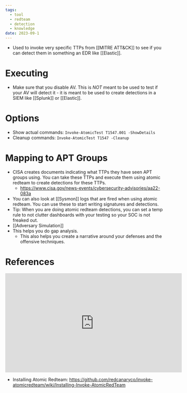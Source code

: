 ```yaml
---
tags:
  - tool
  - redteam
  - detection
  - knowledge
date: 2023-09-1
---
```


- Used to invoke very specific TTPs from [[MITRE ATT&CK]] to see if you can detect them in something an EDR like [[Elastic]].

# Executing

- Make sure that you disable AV. This is *NOT* meant to be used to test if your AV will detect it - it is meant to be used to create detections in a SIEM like [[Splunk]] or [[Elastic]].
# Options

- Show actual commands: `Invoke-AtomicTest T1547.001 -ShowDetails`
- Cleanup commands: `Invoke-AtomicTest T1547 -Cleanup`
# Mapping to APT Groups

- CISA creates documents indicating what TTPs they have seen APT groups using. You can take these TTPs and execute them using atomic redteam to create detections for these TTPs.
	- https://www.cisa.gov/news-events/cybersecurity-advisories/aa22-083a
- You can also look at [[Sysmon]] logs that are fired when using atomic redteam. You can use  these to start writing signatures and detections.
- Tip: When you are doing atomic redteam detections, you can set a temp rule to not clutter dashboards with your testing so your SOC is not freaked out.
- [[Adversary Simulation]]
- This helps you do gap analysis.
	- This also helps you create a narrative around your defenses and the offensive techniques.
# References

<div class=iframe-container><iframe width="560" height="315" src="https://www.youtube.com/embed/VTkRkgBjAEA?si=Fv2pYvvIZq3nunNp" title="YouTube video player" frameborder="0" allow="accelerometer; autoplay; clipboard-write; encrypted-media; gyroscope; picture-in-picture; web-share" referrerpolicy="strict-origin-when-cross-origin" allowfullscreen></iframe></div>

- Installing Atomic Redteam: https://github.com/redcanaryco/invoke-atomicredteam/wiki/Installing-Invoke-AtomicRedTeam